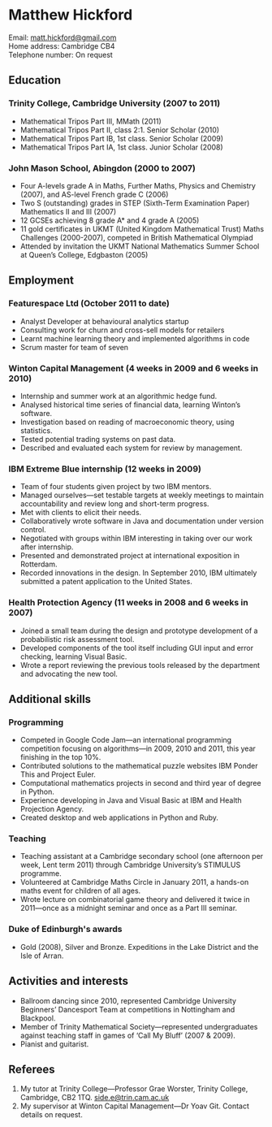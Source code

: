 Matthew Hickford
================

Email: <matt.hickford@gmail.com>  
Home address: Cambridge CB4  
Telephone number: On request

Education
---------
### Trinity College, Cambridge University (2007 to 2011)

* Mathematical Tripos Part III,	MMath (2011)
* Mathematical Tripos Part II,  class 2:1. Senior Scholar (2010)
* Mathematical Tripos Part IB,	1st class. Senior Scholar (2009)
* Mathematical Tripos Part IA,	1st class. Junior Scholar (2008)

### John Mason School, Abingdon (2000 to 2007)

* Four A-levels grade A in Maths, Further Maths, Physics and Chemistry (2007), and AS-level French grade C (2006)
* Two S (outstanding) grades in STEP (Sixth-Term Examination Paper) Mathematics II and III (2007)
* 12 GCSEs achieving 8 grade A* and 4 grade A (2005)
* 11 gold certificates in UKMT (United Kingdom Mathematical Trust) Maths Challenges (2000-2007), competed in British Mathematical Olympiad
* Attended by invitation the UKMT National Mathematics Summer School at Queen’s College, Edgbaston (2005)

Employment
----------
### Featurespace Ltd (October 2011 to date)

* Analyst Developer at behavioural analytics startup
* Consulting work for churn and cross-sell models for retailers
* Learnt machine learning theory and implemented algorithms in code
* Scrum master for team of seven

### Winton Capital Management (4 weeks in 2009 and 6 weeks in 2010)

* Internship and summer work at an algorithmic hedge fund. 
* Analysed historical time series of financial data, learning Winton’s software.
* Investigation based on reading of macroeconomic theory, using statistics.
* Tested potential trading systems on past data.
* Described and evaluated each system for review by management.

### IBM Extreme Blue internship (12 weeks in 2009)

* Team of four students given project by two IBM mentors. 
* Managed ourselves—set testable targets at weekly meetings to maintain accountability and review long and short-term progress.
* Met with clients to elicit their needs.
* Collaboratively wrote software in Java and documentation under version control.
* Negotiated with groups within IBM interesting in taking over our work after internship.
* Presented and demonstrated project at international exposition in Rotterdam.
* Recorded innovations in the design. In September 2010, IBM ultimately submitted a patent application to the United States.

### Health Protection Agency (11 weeks in 2008 and 6 weeks in 2007)

* Joined a small team during the design and prototype development of a probabilistic risk assessment tool.
* Developed components of the tool itself including GUI input and error checking, learning Visual Basic.
* Wrote a report reviewing the previous tools released by the department and advocating the new tool.

Additional skills
---------------
### Programming

* Competed in Google Code Jam—an international programming competition focusing on algorithms—in 2009, 2010 and 2011, this year finishing in the top 10%.
* Contributed solutions to the mathematical puzzle websites IBM Ponder This and Project Euler.
* Computational mathematics projects in second and third year of degree in Python.
* Experience developing in Java and Visual Basic at IBM and Health Projection Agency.
* Created desktop and web applications in Python and Ruby.

### Teaching

* Teaching assistant at a Cambridge secondary school (one afternoon per week, Lent term 2011) through Cambridge University’s STIMULUS programme.
* Volunteered at Cambridge Maths Circle in January 2011, a hands-on maths event for children of all ages.
* Wrote lecture on combinatorial game theory and delivered it twice in 2011—once as a midnight seminar and once as a Part III seminar.

### Duke of Edinburgh's awards

* Gold (2008), Silver and Bronze. Expeditions in the Lake District and the Isle of Arran.

Activities and interests
-----------
* Ballroom dancing since 2010, represented Cambridge University Beginners’ Dancesport Team at competitions in Nottingham and Blackpool.
* Member of Trinity Mathematical Society—represented undergraduates against teaching staff in games of ‘Call My Bluff’ (2007 & 2009).
* Pianist and guitarist.

Referees
-----
1. My tutor at Trinity College—Professor Grae Worster, Trinity College, Cambridge, CB2 1TQ. side.e@trin.cam.ac.uk
2. My supervisor at Winton Capital Management—Dr Yoav Git. Contact details on request.